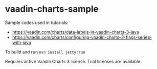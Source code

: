 vaadin-charts-sample
==============
Sample codes used in tutorials:
* https://vaadin.com/charts/data-labels-in-vaadin-charts-3-java
* https://vaadin.com/charts/configuring-vaadin-charts-3-flags-series-with-java

To build and run `mvn install jetty:run`

Requires active Vaadin Charts 3 license. Trial licenses are available.

